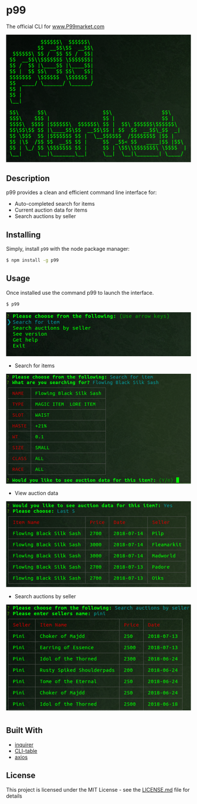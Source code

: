 # p99

The official CLI for www.P99market.com

<p align="center">
  <img src="./static/images/c99Logo.png" alt="c99 logo">
</p>

## Description
p99 provides a clean and efficient command line interface for:
* Auto-completed search for items
* Current auction data for items
* Search auctions by seller


## Installing
Simply, install `p99` with the node package manager:

```sh
$ npm install -g p99
```


## Usage
Once installed use the command p99 to launch the interface.
```sh
$ p99
```
<p align="center">
  <img src="./static/images/c99menuClean.png" alt="c99 logo">
</p>

* Search for items
<p align="center">
  <img src="./static/images/c99ItemSearch.png" alt="c99 logo">
</p>

* View auction data
<p align="center">
  <img src="./static/images/c99AuctionData.png" alt="c99 logo">
</p>

* Search auctions by seller 
<p align="center">
  <img src="./static/images/c99Seller.png" alt="c99 logo">
</p>


#
## Built With

* [inquirer](https://www.npmjs.com/package/inquirer)  
* [CLI-table](https://www.npmjs.com/package/cli-table)
* [axios](https://www.npmjs.com/package/axios) 


## License

This project is licensed under the MIT License - see the [LICENSE.md](LICENSE.md) file for details


